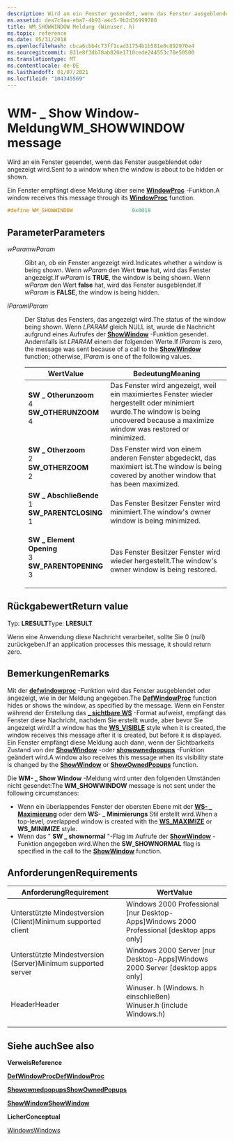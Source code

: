 ```yaml
---
description: Wird an ein Fenster gesendet, wenn das Fenster ausgeblendet oder angezeigt wird.
ms.assetid: dea7c9aa-eba7-4b93-a4c5-9b2d36999780
title: WM_SHOWWINDOW Meldung (Winuser. h)
ms.topic: reference
ms.date: 05/31/2018
ms.openlocfilehash: cbca6cbb4c73ff1cad31754b1b581e0c892970e4
ms.sourcegitcommit: 831e8f3db78ab820e1710cede244553c70e50500
ms.translationtype: MT
ms.contentlocale: de-DE
ms.lasthandoff: 01/07/2021
ms.locfileid: "104345569"
---
```

# <a name="wm_showwindow-message"></a><span data-ttu-id="2af55-103">WM- \_ Show Window-Meldung</span><span class="sxs-lookup"><span data-stu-id="2af55-103">WM\_SHOWWINDOW message</span></span>

<span data-ttu-id="2af55-104">Wird an ein Fenster gesendet, wenn das Fenster ausgeblendet oder angezeigt wird.</span><span class="sxs-lookup"><span data-stu-id="2af55-104">Sent to a window when the window is about to be hidden or shown.</span></span>

<span data-ttu-id="2af55-105">Ein Fenster empfängt diese Meldung über seine [**WindowProc**](/previous-versions/windows/desktop/legacy/ms633573(v=vs.85)) -Funktion.</span><span class="sxs-lookup"><span data-stu-id="2af55-105">A window receives this message through its [**WindowProc**](/previous-versions/windows/desktop/legacy/ms633573(v=vs.85)) function.</span></span>


```C++
#define WM_SHOWWINDOW                   0x0018
```



## <a name="parameters"></a><span data-ttu-id="2af55-106">Parameter</span><span class="sxs-lookup"><span data-stu-id="2af55-106">Parameters</span></span>

<dl> <dt>

<span data-ttu-id="2af55-107">*wParam*</span><span class="sxs-lookup"><span data-stu-id="2af55-107">*wParam*</span></span> 
</dt> <dd>

<span data-ttu-id="2af55-108">Gibt an, ob ein Fenster angezeigt wird.</span><span class="sxs-lookup"><span data-stu-id="2af55-108">Indicates whether a window is being shown.</span></span> <span data-ttu-id="2af55-109">Wenn *wParam* den Wert **true** hat, wird das Fenster angezeigt.</span><span class="sxs-lookup"><span data-stu-id="2af55-109">If *wParam* is **TRUE**, the window is being shown.</span></span> <span data-ttu-id="2af55-110">Wenn *wParam* den Wert **false** hat, wird das Fenster ausgeblendet.</span><span class="sxs-lookup"><span data-stu-id="2af55-110">If *wParam* is **FALSE**, the window is being hidden.</span></span>

</dd> <dt>

<span data-ttu-id="2af55-111">*lParam*</span><span class="sxs-lookup"><span data-stu-id="2af55-111">*lParam*</span></span> 
</dt> <dd>

<span data-ttu-id="2af55-112">Der Status des Fensters, das angezeigt wird.</span><span class="sxs-lookup"><span data-stu-id="2af55-112">The status of the window being shown.</span></span> <span data-ttu-id="2af55-113">Wenn *LPARAM* gleich NULL ist, wurde die Nachricht aufgrund eines Aufrufes der [**ShowWindow**](/windows/win32/api/winuser/nf-winuser-showwindow) -Funktion gesendet. Andernfalls ist *LPARAM* einem der folgenden Werte.</span><span class="sxs-lookup"><span data-stu-id="2af55-113">If *lParam* is zero, the message was sent because of a call to the [**ShowWindow**](/windows/win32/api/winuser/nf-winuser-showwindow) function; otherwise, *lParam* is one of the following values.</span></span>



| <span data-ttu-id="2af55-114">Wert</span><span class="sxs-lookup"><span data-stu-id="2af55-114">Value</span></span>                                                                                                                                                                                                                         | <span data-ttu-id="2af55-115">Bedeutung</span><span class="sxs-lookup"><span data-stu-id="2af55-115">Meaning</span></span>                                                                                       |
|-------------------------------------------------------------------------------------------------------------------------------------------------------------------------------------------------------------------------------|-----------------------------------------------------------------------------------------------|
| <span id="SW_OTHERUNZOOM"></span><span id="sw_otherunzoom"></span><dl> <span data-ttu-id="2af55-116"><dt>**SW \_ Otherunzoom**</dt> <dt>4</dt></span><span class="sxs-lookup"><span data-stu-id="2af55-116"><dt>**SW\_OTHERUNZOOM**</dt> <dt>4</dt></span></span> </dl>       | <span data-ttu-id="2af55-117">Das Fenster wird angezeigt, weil ein maximiertes Fenster wieder hergestellt oder minimiert wurde.</span><span class="sxs-lookup"><span data-stu-id="2af55-117">The window is being uncovered because a maximize window was restored or minimized.</span></span><br/> |
| <span id="SW_OTHERZOOM"></span><span id="sw_otherzoom"></span><dl> <span data-ttu-id="2af55-118"><dt>**SW \_ Otherzoom**</dt> <dt>2</dt></span><span class="sxs-lookup"><span data-stu-id="2af55-118"><dt>**SW\_OTHERZOOM**</dt> <dt>2</dt></span></span> </dl>             | <span data-ttu-id="2af55-119">Das Fenster wird von einem anderen Fenster abgedeckt, das maximiert ist.</span><span class="sxs-lookup"><span data-stu-id="2af55-119">The window is being covered by another window that has been maximized.</span></span><br/>             |
| <span id="SW_PARENTCLOSING"></span><span id="sw_parentclosing"></span><dl> <span data-ttu-id="2af55-120"><dt>**SW \_ Abschließende**</dt> <dt>1</dt></span><span class="sxs-lookup"><span data-stu-id="2af55-120"><dt>**SW\_PARENTCLOSING**</dt> <dt>1</dt></span></span> </dl> | <span data-ttu-id="2af55-121">Das Fenster Besitzer Fenster wird minimiert.</span><span class="sxs-lookup"><span data-stu-id="2af55-121">The window's owner window is being minimized.</span></span><br/>                                      |
| <span id="SW_PARENTOPENING"></span><span id="sw_parentopening"></span><dl> <span data-ttu-id="2af55-122"><dt>**SW \_ Element Opening**</dt> <dt>3</dt></span><span class="sxs-lookup"><span data-stu-id="2af55-122"><dt>**SW\_PARENTOPENING**</dt> <dt>3</dt></span></span> </dl> | <span data-ttu-id="2af55-123">Das Fenster Besitzer Fenster wird wieder hergestellt.</span><span class="sxs-lookup"><span data-stu-id="2af55-123">The window's owner window is being restored.</span></span><br/>                                       |



 

</dd> </dl>

## <a name="return-value"></a><span data-ttu-id="2af55-124">Rückgabewert</span><span class="sxs-lookup"><span data-stu-id="2af55-124">Return value</span></span>

<span data-ttu-id="2af55-125">Typ: **LRESULT**</span><span class="sxs-lookup"><span data-stu-id="2af55-125">Type: **LRESULT**</span></span>

<span data-ttu-id="2af55-126">Wenn eine Anwendung diese Nachricht verarbeitet, sollte Sie 0 (null) zurückgeben.</span><span class="sxs-lookup"><span data-stu-id="2af55-126">If an application processes this message, it should return zero.</span></span>

## <a name="remarks"></a><span data-ttu-id="2af55-127">Bemerkungen</span><span class="sxs-lookup"><span data-stu-id="2af55-127">Remarks</span></span>

<span data-ttu-id="2af55-128">Mit der [**defwindowproc**](/windows/desktop/api/winuser/nf-winuser-defwindowproca) -Funktion wird das Fenster ausgeblendet oder angezeigt, wie in der Meldung angegeben.</span><span class="sxs-lookup"><span data-stu-id="2af55-128">The [**DefWindowProc**](/windows/desktop/api/winuser/nf-winuser-defwindowproca) function hides or shows the window, as specified by the message.</span></span> <span data-ttu-id="2af55-129">Wenn ein Fenster während der Erstellung das [**\_ sichtbare WS**](window-styles.md) -Format aufweist, empfängt das Fenster diese Nachricht, nachdem Sie erstellt wurde, aber bevor Sie angezeigt wird.</span><span class="sxs-lookup"><span data-stu-id="2af55-129">If a window has the [**WS\_VISIBLE**](window-styles.md) style when it is created, the window receives this message after it is created, but before it is displayed.</span></span> <span data-ttu-id="2af55-130">Ein Fenster empfängt diese Meldung auch dann, wenn der Sichtbarkeits Zustand von der [**ShowWindow**](/windows/win32/api/winuser/nf-winuser-showwindow) -oder [**showownedpopups**](/windows/win32/api/winuser/nf-winuser-showownedpopups) -Funktion geändert wird.</span><span class="sxs-lookup"><span data-stu-id="2af55-130">A window also receives this message when its visibility state is changed by the [**ShowWindow**](/windows/win32/api/winuser/nf-winuser-showwindow) or [**ShowOwnedPopups**](/windows/win32/api/winuser/nf-winuser-showownedpopups) function.</span></span>

<span data-ttu-id="2af55-131">Die **WM- \_ Show Window** -Meldung wird unter den folgenden Umständen nicht gesendet:</span><span class="sxs-lookup"><span data-stu-id="2af55-131">The **WM\_SHOWWINDOW** message is not sent under the following circumstances:</span></span>

-   <span data-ttu-id="2af55-132">Wenn ein überlappendes Fenster der obersten Ebene mit der [**WS- \_ Maximierung**](window-styles.md) oder dem **WS- \_ Minimierungs** Stil erstellt wird.</span><span class="sxs-lookup"><span data-stu-id="2af55-132">When a top-level, overlapped window is created with the [**WS\_MAXIMIZE**](window-styles.md) or **WS\_MINIMIZE** style.</span></span>
-   <span data-ttu-id="2af55-133">Wenn das " **SW \_ shownormal** "-Flag im Aufrufe der [**ShowWindow**](/windows/win32/api/winuser/nf-winuser-showwindow) -Funktion angegeben wird.</span><span class="sxs-lookup"><span data-stu-id="2af55-133">When the **SW\_SHOWNORMAL** flag is specified in the call to the [**ShowWindow**](/windows/win32/api/winuser/nf-winuser-showwindow) function.</span></span>

## <a name="requirements"></a><span data-ttu-id="2af55-134">Anforderungen</span><span class="sxs-lookup"><span data-stu-id="2af55-134">Requirements</span></span>



| <span data-ttu-id="2af55-135">Anforderung</span><span class="sxs-lookup"><span data-stu-id="2af55-135">Requirement</span></span> | <span data-ttu-id="2af55-136">Wert</span><span class="sxs-lookup"><span data-stu-id="2af55-136">Value</span></span> |
|-------------------------------------|----------------------------------------------------------------------------------------------------------|
| <span data-ttu-id="2af55-137">Unterstützte Mindestversion (Client)</span><span class="sxs-lookup"><span data-stu-id="2af55-137">Minimum supported client</span></span><br/> | <span data-ttu-id="2af55-138">Windows 2000 Professional \[nur Desktop-Apps\]</span><span class="sxs-lookup"><span data-stu-id="2af55-138">Windows 2000 Professional \[desktop apps only\]</span></span><br/>                                               |
| <span data-ttu-id="2af55-139">Unterstützte Mindestversion (Server)</span><span class="sxs-lookup"><span data-stu-id="2af55-139">Minimum supported server</span></span><br/> | <span data-ttu-id="2af55-140">Windows 2000 Server \[nur Desktop-Apps\]</span><span class="sxs-lookup"><span data-stu-id="2af55-140">Windows 2000 Server \[desktop apps only\]</span></span><br/>                                                     |
| <span data-ttu-id="2af55-141">Header</span><span class="sxs-lookup"><span data-stu-id="2af55-141">Header</span></span><br/>                   | <dl> <span data-ttu-id="2af55-142"><dt>Winuser. h (Windows. h einschließen)</dt></span><span class="sxs-lookup"><span data-stu-id="2af55-142"><dt>Winuser.h (include Windows.h)</dt></span></span> </dl> |



## <a name="see-also"></a><span data-ttu-id="2af55-143">Siehe auch</span><span class="sxs-lookup"><span data-stu-id="2af55-143">See also</span></span>

<dl> <dt>

<span data-ttu-id="2af55-144">**Verweis**</span><span class="sxs-lookup"><span data-stu-id="2af55-144">**Reference**</span></span>
</dt> <dt>

[<span data-ttu-id="2af55-145">**DefWindowProc**</span><span class="sxs-lookup"><span data-stu-id="2af55-145">**DefWindowProc**</span></span>](/windows/desktop/api/winuser/nf-winuser-defwindowproca)
</dt> <dt>

[<span data-ttu-id="2af55-146">**Showownedpopups**</span><span class="sxs-lookup"><span data-stu-id="2af55-146">**ShowOwnedPopups**</span></span>](/windows/win32/api/winuser/nf-winuser-showownedpopups)
</dt> <dt>

[<span data-ttu-id="2af55-147">**ShowWindow**</span><span class="sxs-lookup"><span data-stu-id="2af55-147">**ShowWindow**</span></span>](/windows/win32/api/winuser/nf-winuser-showwindow)
</dt> <dt>

<span data-ttu-id="2af55-148">**Licher**</span><span class="sxs-lookup"><span data-stu-id="2af55-148">**Conceptual**</span></span>
</dt> <dt>

[<span data-ttu-id="2af55-149">Windows</span><span class="sxs-lookup"><span data-stu-id="2af55-149">Windows</span></span>](windows.md)
</dt> </dl>

 

 
